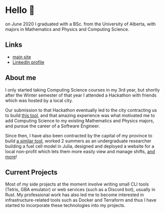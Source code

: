 # Hello 👋

on June 2020 I graduated with a BSc. from the University of Alberta, with majors in Mathematics and Physics and Computing Science.

## Links
- [main site](https://www.nadon.io/)
- [LinkedIn profile](https://www.linkedin.com/in/pnadon/)

## About me
I only started taking Computing Science courses in my 3rd year, but shortly after the Winter semester of that year I attended a Hackathon with friends which was hosted by a local city. 

Our submission to that Hackathon eventually led to the city contracting us to build [this tool](https://www.etatool.com/), and that amazing experience was what motivated me to add Computing Science to my existing Mathematics and Physics majors, and pursue the career of a Software Engineer.

Since then, I have also been contracted by the capital of my province to build [a similar tool](https://www.edmonton.ca/transportation/traffic_safety/residential-speed-limits-eta-tool.aspx), worked 2 summers as an undergraduate researcher building a fuel cell model in Julia, designed and deployed a website for a local non-profit which lets them more easily view and manage shifts, [and more](https://acad.nadon.io/)!

## Current Projects
Most of my side projects at the moment involve writing small CLI tools (Tetris, GBA emulator) or web services (such as a Discord bot), usually in Rust.
My professional work has also led me to become interested in infrastructure-related tools such as Docker and Terraform and thus I have started to incorporate these technologies into my projects.
